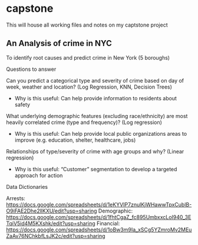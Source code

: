# capstone
This will house all working files and notes on my captstone project

## An Analysis of crime in NYC

To identify root causes and predict crime in New York (5 boroughs)

Questions to answer

Can you predict a categorical type and severity of crime based on day of week, weather and location? (Log Regression, KNN, Decision Trees)
- Why is this useful: Can help provide information to residents about safety

What underlying demographic features (excluding race/ethnicity) are most heavily correlated crime (type and frequency)? (Log regression)
- Why is this useful: Can help provide local public organizations areas to improve (e.g. education, shelter, healthcare, jobs) 

Relationships of type/severity of crime with age groups and why? (Linear regression)
- Why is this useful: “Customer” segmentation to develop a targeted approach for action

Data Dictionaries

Arrests: https://docs.google.com/spreadsheets/d/1eKYVIP7znulKjWHawwTpxCublB-O9iFAE2Dhe2llKXU/edit?usp=sharing
Demographic: https://docs.google.com/spreadsheets/d/1fhtCgaZ_fc895UmbxxcLoI940_3ETqiV5id4M5KXshk/edit?usp=sharing
Financial: https://docs.google.com/spreadsheets/d/1oBw3m9Ia_xSCg5YZmroMv2MEuZaAv76NChkbfLsJK2c/edit?usp=sharing

